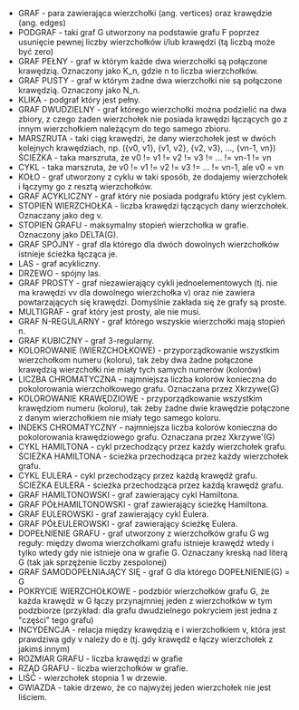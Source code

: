 - GRAF - para zawierająca wierzchołki (ang. vertices) oraz krawędzie (ang. edges)
- PODGRAF - taki graf G utworzony na podstawie grafu F poprzez usunięcie pewnej liczby wierzchołków i/lub krawędzi (tą liczbą może być zero)
- GRAF PEŁNY - graf w którym każde dwa wierzchołki są połączone krawędzią. Oznaczony jako K_n, gdzie n to liczba wierzchołków.
- GRAF PUSTY - graf w którym żadne dwa wierzchołki nie są połączone krawędzią. Oznaczony jako N_n.
- KLIKA - podgraf który jest pełny.
- GRAF DWUDZIELNY - graf którego wierzchołki można podzielić na dwa zbiory, z czego żaden wierzchołek nie posiada krawędzi łączących go z innym wierzchołkiem należącym do tego samego zbioru.
- MARSZRUTA - taki ciąg krawędzi, że dany wierzchołek jest w dwóch kolejnych krawędziach, np. ({v0, v1}, {v1, v2}, {v2, v3}, ..., {vn-1, vn})
ŚCIEŻKA - taka marszruta, że v0 != v1 != v2 != v3 != ... != vn-1 != vn
- CYKL - taka marszruta, że v0 != v1 != v2 != v3 != ... != vn-1, ale v0 = vn
- KOŁO - graf utworzony z cyklu w taki sposób, że dodajemy wierzchołek i łączymy go z resztą wierzchołków.
- GRAF ACYKLICZNY - graf który nie posiada podgrafu który jest cyklem.
- STOPIEŃ WIERZCHOŁKA - liczba krawędzi łączących dany wierzchołek. Oznaczany jako deg v.
- STOPIEŃ GRAFU - maksymalny stopień wierzchołka w grafie. Oznaczony jako DELTA(G).
- GRAF SPÓJNY - graf dla którego dla dwóch dowolnych wierzchołków istnieje ścieżka łącząca je.
- LAS - graf acykliczny.
- DRZEWO - spójny las.
- GRAF PROSTY - graf niezawierający cykli jednoelementowych (tj. nie ma krawędzi vv dla dowolnego wierzchołka v) oraz nie zawiera powtarzających się krawędzi. Domyślnie zakłada się że grafy są proste.
- MULTIGRAF - graf który jest prosty, ale nie musi.
- GRAF N-REGULARNY - graf którego wszyskie wierzchołki mają stopień n.
- GRAF KUBICZNY - graf 3-regularny.
- KOLOROWANIE (WIERZCHOŁKOWE) - przyporządkowanie wszystkim wierzchołkom numeru (koloru), tak żeby dwa żadne połączone krawędzią wierzchołki nie miały tych samych numerów (kolorów)
- LICZBA CHROMATYCZNA - najmniejsza liczba kolorów konieczna do pokolorowania wierzchołkowego grafu. Oznaczana przez Xkrzywe(G)
- KOLOROWANIE KRAWĘDZIOWE - przyporządkowanie wszystkim krawędziom numeru (koloru), tak żeby żadne dwie krawędzie połączone z danym wierzchołkiem nie miały tego samego koloru.
- INDEKS CHROMATYCZNY - najmniejsza liczba kolorów konieczna do pokolorowania krawędziowego grafu. Oznaczana przez Xkrzywe'(G)
- CYKL HAMILTONA - cykl przechodzący przez każdy wierzchołek grafu.
ŚCIEŻKA HAMILTONA - ścieżka przechodząca przez każdy wierzchołek grafu.
- CYKL EULERA - cykl przechodzący przez każdą krawędź grafu.
ŚCIEŻKA EULERA - ścieżka przechodząca przez każdą krawędź grafu.
- GRAF HAMILTONOWSKI - graf zawierający cykl Hamiltona.
- GRAF PÓŁHAMILTONOWSKI - graf zawierający ścieżkę Hamiltona.
- GRAF EULEROWSKI - graf zawierający cykl Eulera.
- GRAF PÓŁEULEROWSKI - graf zawierający ścieżkę Eulera.
- DOPEŁNIENIE GRAFU - graf utworzony z wierzchołków grafu G wg reguły: między dwoma wierzchołkami grafu istnieje krawędź wtedy i tylko wtedy gdy nie istnieje ona w grafie G. Oznaczany kreską nad literą G (tak jak sprzężenie liczby zespolonej)
- GRAF SAMODOPEŁNIAJĄCY SIĘ - graf G dla którego DOPEŁNIENIE(G) = G
- POKRYCIE WIERZCHOŁKOWE - podzbiór wierzchołków grafu G, że każda krawędź w G łączy przynajmniej jeden z wierzchołków w tym podzbiorze (przykład: dla grafu dwudzielnego pokryciem jest jedna z "części" tego grafu)
- INCYDENCJA - relacja między krawędzią e i wierzchołkiem v, która jest prawdziwa gdy v należy do e (tj. gdy krawędź e łączy wierzchołek z jakimś innym)
- ROZMIAR GRAFU - liczba krawędzi w grafie
- RZĄD GRAFU - liczba wierzchołków w grafie.
- LIŚĆ - wierzchołek stopnia 1 w drzewie.
- GWIAZDA - takie drzewo, że co najwyżej jeden wierzchołek nie jest liściem.